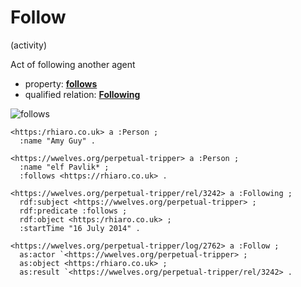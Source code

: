# Follow
(activity)

Act of following another agent

* property: **[follows](../../property/follows)**
* qualified relation: **[Following](../../qualified-relation/Following)**

![follows](https://docs.google.com/drawings/d/1zFWdjo_phs60Lr7dyoXyd4PQ9hOBxadlU8FZDQIAPHg/pub?w=960&h=540)

```ttl
<https:/rhiaro.co.uk> a :Person ;
  :name "Amy Guy" .

<https://wwelves.org/perpetual-tripper> a :Person ;
  :name "elf Pavlik* ;
  :follows <https://rhiaro.co.uk> .

<https://wwelves.org/perpetual-tripper/rel/3242> a :Following ;
  rdf:subject <https://wwelves.org/perpetual-tripper> ;
  rdf:predicate :follows ;
  rdf:object <https:/rhiaro.co.uk> ;
  :startTime "16 July 2014" .

<https://wwelves.org/perpetual-tripper/log/2762> a :Follow ;
  as:actor `<https://wwelves.org/perpetual-tripper> ;
  as:object <https:/rhiaro.co.uk> ;
  as:result `<https://wwelves.org/perpetual-tripper/rel/3242> .
```
